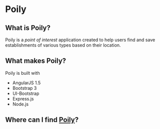 # Poily

## What is Poily?

Poily is a *point of interest* application created to help users
find and save establishments of various types based on their location.

## What makes Poily?

Poily is built with
- AngularJS 1.5
- Bootstrap 3
- UI-Bootstrap
- Express.js
- Node.js

## Where can I find [Poily](https://www.poily.io)?
